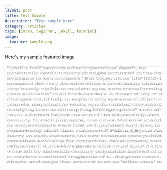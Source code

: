 ```yaml
---
layout: post
title: Test Sample
description: "Test sample here"
category: articles
tags: [intro, beginner, jekyll, tutorial]
image:
  feature: sample.png
---
```


Here's my sample featured image.

![BioRhyme Example](/images/sample.png)
